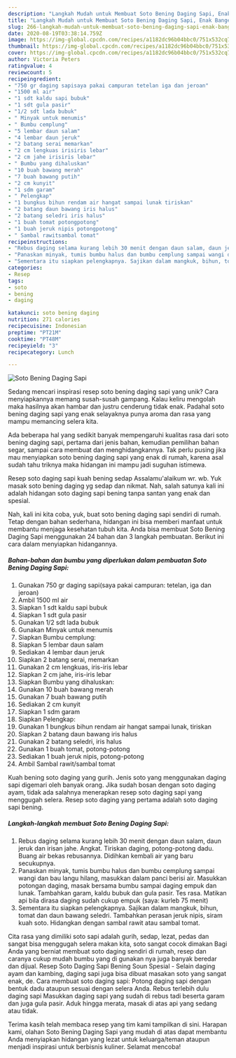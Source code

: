 ```yaml
---
description: "Langkah Mudah untuk Membuat Soto Bening Daging Sapi, Enak Banget"
title: "Langkah Mudah untuk Membuat Soto Bening Daging Sapi, Enak Banget"
slug: 266-langkah-mudah-untuk-membuat-soto-bening-daging-sapi-enak-banget
date: 2020-08-19T03:38:14.759Z
image: https://img-global.cpcdn.com/recipes/a1182dc96b04bbc0/751x532cq70/soto-bening-daging-sapi-foto-resep-utama.jpg
thumbnail: https://img-global.cpcdn.com/recipes/a1182dc96b04bbc0/751x532cq70/soto-bening-daging-sapi-foto-resep-utama.jpg
cover: https://img-global.cpcdn.com/recipes/a1182dc96b04bbc0/751x532cq70/soto-bening-daging-sapi-foto-resep-utama.jpg
author: Victoria Peters
ratingvalue: 4
reviewcount: 5
recipeingredient:
- "750 gr daging sapisaya pakai campuran tetelan iga dan jeroan"
- "1500 ml air"
- "1 sdt kaldu sapi bubuk"
- "1 sdt gula pasir"
- "1/2 sdt lada bubuk"
- " Minyak untuk menumis"
- " Bumbu cemplung"
- "5 lembar daun salam"
- "4 lembar daun jeruk"
- "2 batang serai memarkan"
- "2 cm lengkuas irisiris lebar"
- "2 cm jahe irisiris lebar"
- " Bumbu yang dihaluskan"
- "10 buah bawang merah"
- "7 buah bawang putih"
- "2 cm kunyit"
- "1 sdm garam"
- " Pelengkap"
- "1 bungkus bihun rendam air hangat sampai lunak tiriskan"
- "2 batang daun bawang iris halus"
- "2 batang seledri iris halus"
- "1 buah tomat potongpotong"
- "1 buah jeruk nipis potongpotong"
- " Sambal rawitsambal tomat"
recipeinstructions:
- "Rebus daging selama kurang lebih 30 menit dengan daun salam, daun jeruk dan irisan jahe. Angkat. Tiriskan daging, potong-potong dadu. Buang air bekas rebusannya. Didihkan kembali air yang baru secukupnya."
- "Panaskan minyak, tumis bumbu halus dan bumbu cemplung sampai wangi dan bau langu hilang, masukkan dalam panci berisi air. Masukkan potongan daging, masak bersama bumbu sampai daging empuk dan lunak. Tambahkan garam, kaldu bubuk dan gula pasir. Tes rasa. Matikan api bila dirasa daging sudah cukup empuk (saya: kurleb 75 menit)"
- "Sementara itu siapkan pelengkapnya. Sajikan dalam mangkuk, bihun, tomat dan daun bawang seledri. Tambahkan perasan jeruk nipis, siram kuah soto. Hidangkan dengan sambal rawit atau sambal tomat."
categories:
- Resep
tags:
- soto
- bening
- daging

katakunci: soto bening daging 
nutrition: 271 calories
recipecuisine: Indonesian
preptime: "PT21M"
cooktime: "PT48M"
recipeyield: "3"
recipecategory: Lunch

---
```



![Soto Bening Daging Sapi](https://img-global.cpcdn.com/recipes/a1182dc96b04bbc0/751x532cq70/soto-bening-daging-sapi-foto-resep-utama.jpg)

Sedang mencari inspirasi resep soto bening daging sapi yang unik? Cara menyiapkannya memang susah-susah gampang. Kalau keliru mengolah maka hasilnya akan hambar dan justru cenderung tidak enak. Padahal soto bening daging sapi yang enak selayaknya punya aroma dan rasa yang mampu memancing selera kita.

Ada beberapa hal yang sedikit banyak mempengaruhi kualitas rasa dari soto bening daging sapi, pertama dari jenis bahan, kemudian pemilihan bahan segar, sampai cara membuat dan menghidangkannya. Tak perlu pusing jika mau menyiapkan soto bening daging sapi yang enak di rumah, karena asal sudah tahu triknya maka hidangan ini mampu jadi suguhan istimewa.

Resep soto daging sapi kuah bening sedap Assalamu&#39;alaikum wr. wb. Yuk masak soto bening daging yg sedap dan nikmat. Nah, salah satunya kali ini adalah hidangan soto daging sapi bening tanpa santan yang enak dan spesial.


Nah, kali ini kita coba, yuk, buat soto bening daging sapi sendiri di rumah. Tetap dengan bahan sederhana, hidangan ini bisa memberi manfaat untuk membantu menjaga kesehatan tubuh kita. Anda bisa membuat Soto Bening Daging Sapi menggunakan 24 bahan dan 3 langkah pembuatan. Berikut ini cara dalam menyiapkan hidangannya.

<!--inarticleads1-->

##### Bahan-bahan dan bumbu yang diperlukan dalam pembuatan Soto Bening Daging Sapi:

1. Gunakan 750 gr daging sapi(saya pakai campuran: tetelan, iga dan jeroan)
1. Ambil 1500 ml air
1. Siapkan 1 sdt kaldu sapi bubuk
1. Siapkan 1 sdt gula pasir
1. Gunakan 1/2 sdt lada bubuk
1. Gunakan  Minyak untuk menumis
1. Siapkan  Bumbu cemplung:
1. Siapkan 5 lembar daun salam
1. Sediakan 4 lembar daun jeruk
1. Siapkan 2 batang serai, memarkan
1. Gunakan 2 cm lengkuas, iris-iris lebar
1. Siapkan 2 cm jahe, iris-iris lebar
1. Siapkan  Bumbu yang dihaluskan:
1. Gunakan 10 buah bawang merah
1. Gunakan 7 buah bawang putih
1. Sediakan 2 cm kunyit
1. Siapkan 1 sdm garam
1. Siapkan  Pelengkap:
1. Gunakan 1 bungkus bihun rendam air hangat sampai lunak, tiriskan
1. Siapkan 2 batang daun bawang iris halus
1. Gunakan 2 batang seledri, iris halus
1. Gunakan 1 buah tomat, potong-potong
1. Sediakan 1 buah jeruk nipis, potong-potong
1. Ambil  Sambal rawit/sambal tomat


Kuah bening soto daging yang gurih. Jenis soto yang menggunakan daging sapi digemari oleh banyak orang. Jika sudah bosan dengan soto daging ayam, tidak ada salahnya menerapkan resep soto daging sapi yang menggugah selera. Resep soto daging yang pertama adalah soto daging sapi bening. 

<!--inarticleads2-->

##### Langkah-langkah membuat Soto Bening Daging Sapi:

1. Rebus daging selama kurang lebih 30 menit dengan daun salam, daun jeruk dan irisan jahe. Angkat. Tiriskan daging, potong-potong dadu. Buang air bekas rebusannya. Didihkan kembali air yang baru secukupnya.
1. Panaskan minyak, tumis bumbu halus dan bumbu cemplung sampai wangi dan bau langu hilang, masukkan dalam panci berisi air. Masukkan potongan daging, masak bersama bumbu sampai daging empuk dan lunak. Tambahkan garam, kaldu bubuk dan gula pasir. Tes rasa. Matikan api bila dirasa daging sudah cukup empuk (saya: kurleb 75 menit)
1. Sementara itu siapkan pelengkapnya. Sajikan dalam mangkuk, bihun, tomat dan daun bawang seledri. Tambahkan perasan jeruk nipis, siram kuah soto. Hidangkan dengan sambal rawit atau sambal tomat.


Cita rasa yang dimiliki soto sapi adalah gurih, sedap, lezat, pedas dan sangat bisa menggugah selera makan kita, soto sangat cocok dimakan Bagi Anda yang berniat membuat soto daging sendiri di rumah, resep dan caranya cukup mudah bumbu yang di gunakan nya juga banyak beredar dan dijual. Resep Soto Daging Sapi Bening Soun Spesial - Selain daging ayam dan kambing, daging sapi juga bisa dibuat masakan soto yang sangat enak, de. Cara membuat soto daging sapi: Potong daging sapi dengan bentuk dadu ataupun sesuai dengan selera Anda. Rebus terlebih dulu daging sapi Masukkan daging sapi yang sudah di rebus tadi beserta garam dan juga gula pasir. Aduk hingga merata, masak di atas api yang sedang atau tidak. 

Terima kasih telah membaca resep yang tim kami tampilkan di sini. Harapan kami, olahan Soto Bening Daging Sapi yang mudah di atas dapat membantu Anda menyiapkan hidangan yang lezat untuk keluarga/teman ataupun menjadi inspirasi untuk berbisnis kuliner. Selamat mencoba!
